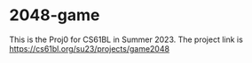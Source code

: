 # 2048-game
This is the Proj0 for CS61BL in Summer 2023. 
The project link is https://cs61bl.org/su23/projects/game2048

